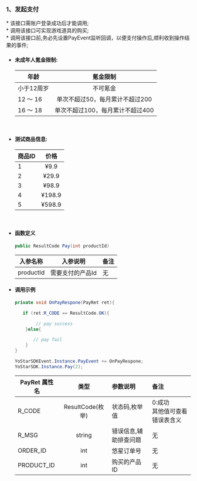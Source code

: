 ### 1、发起支付
\* 该接口需账户登录成功后才能调用;<br/>\* 调用该接口可实现游戏道具的购买;<br/>\* 调用该接口前,务必先设置PayEvent监听回调，以便支付操作后,顺利收到操作结果的事件;


- #### 未成年人氪金限制:
  年龄|氪金限制|
  ---|:--:|
  小于12周岁|不可氪金|
  12 ～ 16|单次不超过50，每月累计不超过200|
  16 ～ 18|单次不超过100，每月累计不超过400|

 </br>

- #### 测试商品信息:
  商品ID|价格|
  ---|:--:|
  1|¥9.9|
  2|¥29.9|
  3|¥98.9|
  4|¥198.9|
  5|¥598.9|

 </br>

- #### 函数定义
    ```cs
    public ResultCode Pay(int productId)
    ```

    入参名称|入参说明|备注
    ---|:--:|:--|
    productId|需要支付的产品Id|无|

- #### 调用示例

    ```cs
    private void OnPayRespone(PayRet ret){

       if (ret.R_CODE == ResultCode.OK){

            // pay success
        }else{

           // pay fail
        }
    }

    YoStarSDKEvent.Instance.PayEvent += OnPayRespone;
    YoStarSDK.Instance.Pay(2);
    ```

    PayRet 属性名|类型|参数说明|备注
    ---|:--:|:--|:--|
    R_CODE|ResultCode(枚举)|状态码,枚举值|0:成功<br/> 其他值可查看错误表含义|
    R_MSG|string| 错误信息,辅助排查问题|无 |
    ORDER_ID|int| 悠星订单号|无 |
    PRODUCT_ID|int| 购买的产品ID|无 |

